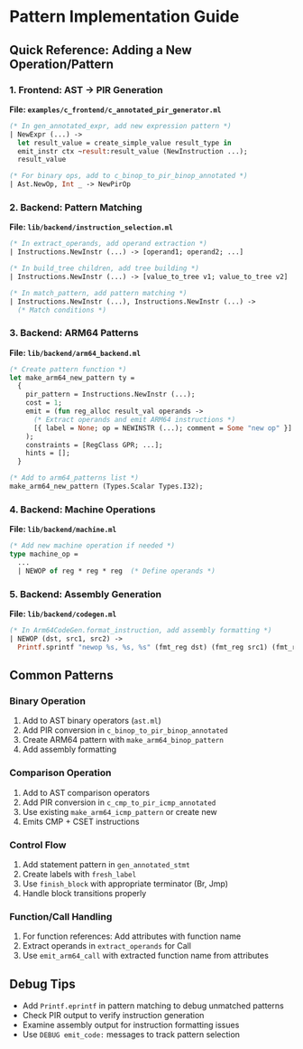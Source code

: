 # Pattern Implementation Guide

## Quick Reference: Adding a New Operation/Pattern

### 1. Frontend: AST → PIR Generation
**File: `examples/c_frontend/c_annotated_pir_generator.ml`**

```ocaml
(* In gen_annotated_expr, add new expression pattern *)
| NewExpr (...) ->
  let result_value = create_simple_value result_type in
  emit_instr ctx ~result:result_value (NewInstruction ...);
  result_value

(* For binary ops, add to c_binop_to_pir_binop_annotated *)
| Ast.NewOp, Int _ -> NewPirOp
```

### 2. Backend: Pattern Matching
**File: `lib/backend/instruction_selection.ml`**

```ocaml
(* In extract_operands, add operand extraction *)
| Instructions.NewInstr (...) -> [operand1; operand2; ...]

(* In build_tree children, add tree building *)
| Instructions.NewInstr (...) -> [value_to_tree v1; value_to_tree v2]

(* In match_pattern, add pattern matching *)
| Instructions.NewInstr (...), Instructions.NewInstr (...) -> 
  (* Match conditions *)
```

### 3. Backend: ARM64 Patterns
**File: `lib/backend/arm64_backend.ml`**

```ocaml
(* Create pattern function *)
let make_arm64_new_pattern ty =
  {
    pir_pattern = Instructions.NewInstr (...);
    cost = 1;
    emit = (fun reg_alloc result_val operands ->
      (* Extract operands and emit ARM64 instructions *)
      [{ label = None; op = NEWINSTR (...); comment = Some "new op" }]
    );
    constraints = [RegClass GPR; ...];
    hints = [];
  }

(* Add to arm64_patterns list *)
make_arm64_new_pattern (Types.Scalar Types.I32);
```

### 4. Backend: Machine Operations
**File: `lib/backend/machine.ml`**

```ocaml
(* Add new machine operation if needed *)
type machine_op =
  ...
  | NEWOP of reg * reg * reg  (* Define operands *)
```

### 5. Backend: Assembly Generation
**File: `lib/backend/codegen.ml`**

```ocaml
(* In Arm64CodeGen.format_instruction, add assembly formatting *)
| NEWOP (dst, src1, src2) -> 
  Printf.sprintf "newop %s, %s, %s" (fmt_reg dst) (fmt_reg src1) (fmt_reg src2)
```

## Common Patterns

### Binary Operation
1. Add to AST binary operators (`ast.ml`)
2. Add PIR conversion in `c_binop_to_pir_binop_annotated`
3. Create ARM64 pattern with `make_arm64_binop_pattern`
4. Add assembly formatting

### Comparison Operation
1. Add to AST comparison operators
2. Add PIR conversion in `c_cmp_to_pir_icmp_annotated`
3. Use existing `make_arm64_icmp_pattern` or create new
4. Emits CMP + CSET instructions

### Control Flow
1. Add statement pattern in `gen_annotated_stmt`
2. Create labels with `fresh_label`
3. Use `finish_block` with appropriate terminator (Br, Jmp)
4. Handle block transitions properly

### Function/Call Handling
1. For function references: Add attributes with function name
2. Extract operands in `extract_operands` for Call
3. Use `emit_arm64_call` with extracted function name from attributes

## Debug Tips
- Add `Printf.eprintf` in pattern matching to debug unmatched patterns
- Check PIR output to verify instruction generation
- Examine assembly output for instruction formatting issues
- Use `DEBUG emit_code:` messages to track pattern selection